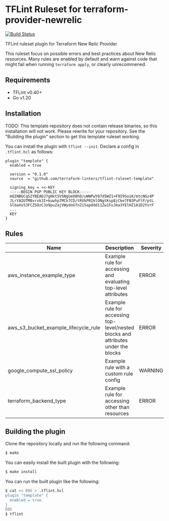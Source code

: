 # TFLint Ruleset for terraform-provider-newrelic
[![Build Status](https://github.com/usfoods/tflint-ruleset-newrelic/workflows/build/badge.svg?branch=main)](https://github.com/usfoods/tflint-ruleset-newrelic/actions)

TFLint ruleset plugin for Terraform New Relic Provider

This ruleset focus on possible errors and best practices about New Relic resources. Many rules are enabled by default and warn against code that might fail when running `terraform apply`, or clearly unrecommened.

## Requirements

- TFLint v0.40+
- Go v1.20

## Installation

TODO: This template repository does not contain release binaries, so this installation will not work. Please rewrite for your repository. See the "Building the plugin" section to get this template ruleset working.

You can install the plugin with `tflint --init`. Declare a config in `.tflint.hcl` as follows:

```hcl
plugin "template" {
  enabled = true

  version = "0.1.0"
  source  = "github.com/terraform-linters/tflint-ruleset-template"

  signing_key = <<-KEY
  -----BEGIN PGP PUBLIC KEY BLOCK-----
  mQINBGCqS2YBEADJ7gHktSV5NgUe08hD/uWWPwY07d5WZ1+F9I9SoiK/mtcNGz4P
  JLrYAIUTMBvrxk3I+kuwhp7MCk7CD/tRVkPRIklONgtKsp8jCke7FB3PuFlP/ptL
  SlbaXx53FCZSOzCJo9puZajVWydoGfnZi5apddd11Zw1FuJma3YElHZ1A1D2YvrF
  ...
  KEY
}
```

## Rules

|Name|Description|Severity|Enabled|Link|
| --- | --- | --- | --- | --- |
|aws_instance_example_type|Example rule for accessing and evaluating top-level attributes|ERROR|✔||
|aws_s3_bucket_example_lifecycle_rule|Example rule for accessing top-level/nested blocks and attributes under the blocks|ERROR|✔||
|google_compute_ssl_policy|Example rule with a custom rule config|WARNING|✔||
|terraform_backend_type|Example rule for accessing other than resources|ERROR|✔||

## Building the plugin

Clone the repository locally and run the following command:

```bash
$ make
```

You can easily install the built plugin with the following:

```bash
$ make install
```

You can run the built plugin like the following:

```bash
$ cat << EOS > .tflint.hcl
plugin "template" {
  enabled = true
}
EOS
$ tflint
```
